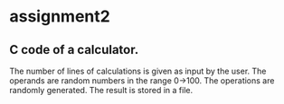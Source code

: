 # assignment2
## C code of a calculator.

The number of lines of calculations is given as input by the user.
The operands are random numbers in the range 0->100.
The operations are randomly generated.
The result is stored in a file.
